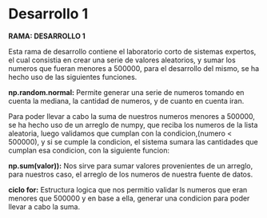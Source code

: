 # Desarrollo 1
 
**RAMA: DESARROLLO 1**

Esta rama de desarrollo contiene el laboratorio corto de sistemas expertos, el cual consistia en crear una serie de valores aleatorios, y sumar los numeros que fueran menores a 500000, para el desarrollo del mismo, se ha hecho uso de las siguientes funciones.

**np.random.normal:** Permite generar una serie de numeros tomando en cuenta la mediana, la cantidad de numeros, y de cuanto en cuenta iran.

Para poder llevar a cabo la suma de nuestros numeros menores a 500000, se ha hecho uso de un arreglo de numpy, que reciba los numeros de la lista aleatoria, luego validamos que cumplan con la condicion,(numero < 500000), y si se cumple la condicion, el sistema sumara las cantidades que cumplan esa condicion, con la siguiente funcion: 

**np.sum(valor)):** Nos sirve para sumar valores provenientes de un arreglo, para nuestros caso, el arreglo de los numeros de nuestra fuente de datos.

**ciclo for:** Estructura logica que nos permitio validar ls numeros que eran menores que 500000 y en base a ella, generar una condicion para poder llevar a cabo la suma.
